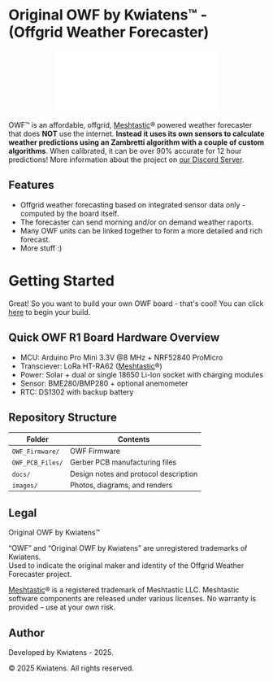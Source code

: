 # Original OWF by Kwiatens™ - (Offgrid Weather Forecaster)
<p align="center">
  <img src="https://github.com/Kwiatens/OWF-Offgrid-Weather-Forecaster/blob/main/images/Original_OWFR1_logo_white.png?raw=true" alt="OWF" />
</p>

OWF™ is an affordable, offgrid, [Meshtastic](https://meshtastic.org/)® powered weather forecaster that does **NOT** use the internet. **Instead it uses its own sensors to calculate weather predictions using an Zambretti algorithm with a couple of custom algorithms**.
When calibrated, it can be over 90% accurate for 12 hour predictions!
More information about the project on [our Discord Server](https://discord.gg/Jbdw9DENTZ).

## Features

- Offgrid weather forecasting based on integrated sensor data only - computed by the board itself.
- The forecaster can send morning and/or on demand weather raports.
- Many OWF units can be linked together to form a more detailed and rich forecast.
- More stuff :)

# Getting Started
Great! So you want to build your own OWF board - that's cool!
You can click [here](https://github.com/Kwiatens/OWF-Offgrid-Weather-Forecaster/blob/main/docs/01_Getting_Started.md) to begin your build.

## Quick OWF R1 Board Hardware Overview

- MCU: Arduino Pro Mini 3.3V @8 MHz + NRF52840 ProMicro
- Transciever: LoRa HT-RA62 ([Meshtastic](https://meshtastic.org/)®)
- Power: Solar + dual or single 18650 Li-Ion socket with charging modules
- Sensor: BME280/BMP280 + optional anemometer
- RTC: DS1302 with backup battery
  
## Repository Structure

| Folder       | Contents                              |
|--------------|----------------------------------------|
| `OWF_Firmware/`  | OWF Firmware                       |
| `OWF_PCB_Files/` | Gerber PCB manufacturing files     |
| `docs/`      | Design notes and protocol description  |
| `images/`    | Photos, diagrams, and renders          |


## Legal
Original OWF by Kwiatens™  

“OWF” and “Original OWF by Kwiatens” are unregistered trademarks of Kwiatens.  
Used to indicate the original maker and identity of the Offgrid Weather Forecaster project.

[Meshtastic](https://meshtastic.org/)® is a registered trademark of Meshtastic LLC. Meshtastic software components are released under various licenses. No warranty is provided – use at your own risk.

## Author
Developed by Kwiatens - 2025.

© 2025 Kwiatens. All rights reserved.  
